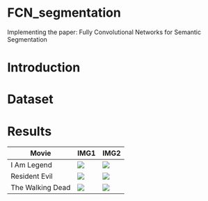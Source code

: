 # FCN_segmentation
Implementing the paper: Fully Convolutional Networks for Semantic Segmentation

# Introduction

# Dataset

# Results

|Movie|IMG1|IMG2|
|-|-|-|
|I Am Legend|![](https://github.com/MingtaoGuo/FCN_segmentation/blob/master/IMGS/1.jpg)|![](https://github.com/MingtaoGuo/FCN_segmentation/blob/master/IMGS/4.jpg)|
|Resident Evil|![](https://github.com/MingtaoGuo/FCN_segmentation/blob/master/IMGS/2.jpg)|![](https://github.com/MingtaoGuo/FCN_segmentation/blob/master/IMGS/3.jpg)|
|The Walking Dead|![](https://github.com/MingtaoGuo/FCN_segmentation/blob/master/IMGS/5.jpg)|![](https://github.com/MingtaoGuo/FCN_segmentation/blob/master/IMGS/6.jpg)|

